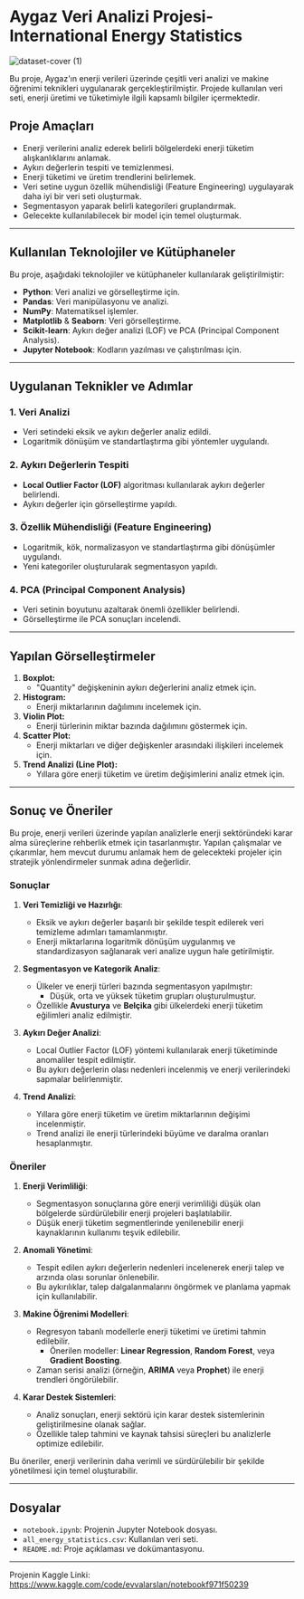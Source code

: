 # Aygaz Veri Analizi Projesi- International Energy Statistics

![dataset-cover (1)](https://github.com/user-attachments/assets/19fff067-bdd7-46bf-a49c-a12e1dabad9a)


Bu proje, Aygaz'ın enerji verileri üzerinde çeşitli veri analizi ve makine öğrenimi teknikleri uygulanarak gerçekleştirilmiştir. Projede kullanılan veri seti, enerji üretimi ve tüketimiyle ilgili kapsamlı bilgiler içermektedir.

## Proje Amaçları
- Enerji verilerini analiz ederek belirli bölgelerdeki enerji tüketim alışkanlıklarını anlamak.
- Aykırı değerlerin tespiti ve temizlenmesi.
- Enerji tüketimi ve üretim trendlerini belirlemek.
- Veri setine uygun özellik mühendisliği (Feature Engineering) uygulayarak daha iyi bir veri seti oluşturmak.
- Segmentasyon yaparak belirli kategorileri gruplandırmak.
- Gelecekte kullanılabilecek bir model için temel oluşturmak.

---

## Kullanılan Teknolojiler ve Kütüphaneler
Bu proje, aşağıdaki teknolojiler ve kütüphaneler kullanılarak geliştirilmiştir:
- **Python**: Veri analizi ve görselleştirme için.
- **Pandas**: Veri manipülasyonu ve analizi.
- **NumPy**: Matematiksel işlemler.
- **Matplotlib** & **Seaborn**: Veri görselleştirme.
- **Scikit-learn**: Aykırı değer analizi (LOF) ve PCA (Principal Component Analysis).
- **Jupyter Notebook**: Kodların yazılması ve çalıştırılması için.

---

## Uygulanan Teknikler ve Adımlar
### 1. Veri Analizi
- Veri setindeki eksik ve aykırı değerler analiz edildi.
- Logaritmik dönüşüm ve standartlaştırma gibi yöntemler uygulandı.

### 2. Aykırı Değerlerin Tespiti
- **Local Outlier Factor (LOF)** algoritması kullanılarak aykırı değerler belirlendi.
- Aykırı değerler için görselleştirme yapıldı.

### 3. Özellik Mühendisliği (Feature Engineering)
- Logaritmik, kök, normalizasyon ve standartlaştırma gibi dönüşümler uygulandı.
- Yeni kategoriler oluşturularak segmentasyon yapıldı.

### 4. PCA (Principal Component Analysis)
- Veri setinin boyutunu azaltarak önemli özellikler belirlendi.
- Görselleştirme ile PCA sonuçları incelendi.

---

## Yapılan Görselleştirmeler
1. **Boxplot:** 
   - "Quantity" değişkeninin aykırı değerlerini analiz etmek için.
2. **Histogram:** 
   - Enerji miktarlarının dağılımını incelemek için.
3. **Violin Plot:** 
   - Enerji türlerinin miktar bazında dağılımını göstermek için.
4. **Scatter Plot:** 
   - Enerji miktarları ve diğer değişkenler arasındaki ilişkileri incelemek için.
5. **Trend Analizi (Line Plot):**
   - Yıllara göre enerji tüketim ve üretim değişimlerini analiz etmek için.

---
## Sonuç ve Öneriler

Bu proje, enerji verileri üzerinde yapılan analizlerle enerji sektöründeki karar alma süreçlerine rehberlik etmek için tasarlanmıştır. Yapılan çalışmalar ve çıkarımlar, hem mevcut durumu anlamak hem de gelecekteki projeler için stratejik yönlendirmeler sunmak adına değerlidir.

### **Sonuçlar**
1. **Veri Temizliği ve Hazırlığı**:
   - Eksik ve aykırı değerler başarılı bir şekilde tespit edilerek veri temizleme adımları tamamlanmıştır.
   - Enerji miktarlarına logaritmik dönüşüm uygulanmış ve standardizasyon sağlanarak veri analize uygun hale getirilmiştir.

2. **Segmentasyon ve Kategorik Analiz**:
   - Ülkeler ve enerji türleri bazında segmentasyon yapılmıştır:
     - Düşük, orta ve yüksek tüketim grupları oluşturulmuştur.
   - Özellikle **Avusturya** ve **Belçika** gibi ülkelerdeki enerji tüketim eğilimleri analiz edilmiştir.

3. **Aykırı Değer Analizi**:
   - Local Outlier Factor (LOF) yöntemi kullanılarak enerji tüketiminde anomaliler tespit edilmiştir.
   - Bu aykırı değerlerin olası nedenleri incelenmiş ve enerji verilerindeki sapmalar belirlenmiştir.

4. **Trend Analizi**:
   - Yıllara göre enerji tüketim ve üretim miktarlarının değişimi incelenmiştir.
   - Trend analizi ile enerji türlerindeki büyüme ve daralma oranları hesaplanmıştır.

### **Öneriler**
1. **Enerji Verimliliği**:
   - Segmentasyon sonuçlarına göre enerji verimliliği düşük olan bölgelerde sürdürülebilir enerji projeleri başlatılabilir.
   - Düşük enerji tüketim segmentlerinde yenilenebilir enerji kaynaklarının kullanımı teşvik edilebilir.

2. **Anomali Yönetimi**:
   - Tespit edilen aykırı değerlerin nedenleri incelenerek enerji talep ve arzında olası sorunlar önlenebilir.
   - Bu aykırılıklar, talep dalgalanmalarını öngörmek ve planlama yapmak için kullanılabilir.

3. **Makine Öğrenimi Modelleri**:
   - Regresyon tabanlı modellerle enerji tüketimi ve üretimi tahmin edilebilir.
     - Önerilen modeller: **Linear Regression**, **Random Forest**, veya **Gradient Boosting**.
   - Zaman serisi analizi (örneğin, **ARIMA** veya **Prophet**) ile enerji trendleri öngörülebilir.

4. **Karar Destek Sistemleri**:
   - Analiz sonuçları, enerji sektörü için karar destek sistemlerinin geliştirilmesine olanak sağlar.
   - Özellikle talep tahmini ve kaynak tahsisi süreçleri bu analizlerle optimize edilebilir.

Bu öneriler, enerji verilerinin daha verimli ve sürdürülebilir bir şekilde yönetilmesi için temel oluşturabilir.


---

## Dosyalar
- `notebook.ipynb`: Projenin Jupyter Notebook dosyası.
- `all_energy_statistics.csv`: Kullanılan veri seti.
- `README.md`: Proje açıklaması ve dokümantasyonu.

---
Projenin Kaggle Linki: https://www.kaggle.com/code/evvalarslan/notebookf971f50239


